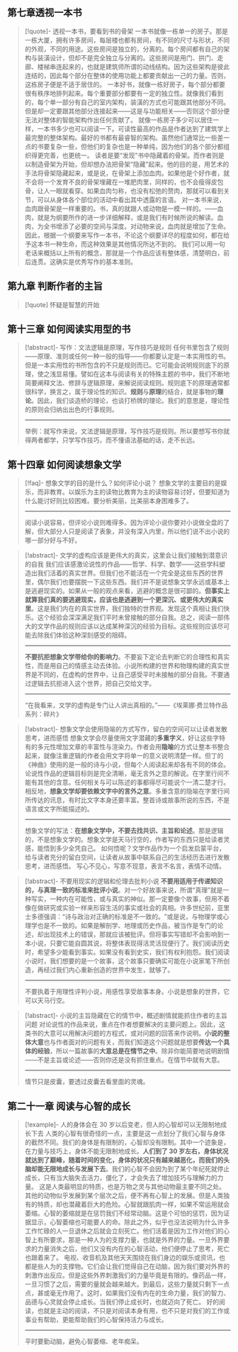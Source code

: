 ## 第七章透视一本书

> [!quote]- 透视一本书，要看到书的骨架
> 一本书就像一栋单一的房子。那是一栋大厦，拥有许多房间，每层楼也都有房间，有不同的尺寸与形状，不同的外观，不同的用途。这些房间是独立的，分离的。每个房间都有自己的架构与装潢设计，但却不是完全独立与分离的。这些房间是用门、拱门、走廊、楼梯串连起来的，也就是建筑师所谓的动线结构。因为这些架构是彼此连结的，因此每个部分在整体的使用功能上都要贡献出一己的力量。否则，这栋房子便是不适于居住的。
> 一本好书，就像一栋好房子，每个部分都要很有秩序地排列起来。每个重要部分都要有一定的独立性。就像我们看到的，每个单一部分有自己的室内架构，装潢的方式也可能跟其他部分不同。但是却一定要跟其他部分连接起来——这是与功能相关——否则这个部分便无法对整体的智能架构作出任何贡献了。
> 就像一栋房子多少可以居住一样，一本书多少也可以阅读一下。可读性最高的作品是作者达到了建筑学上最完整的整体架构。最好的书都有最睿智的架构。虽然他们通常比一些差一点的书要复杂一些，但他们的复杂也是一种单纯，因为他们的各个部分都组织得更完善，也更统一。
> 读者是要“发现”书中隐藏着的骨架。而作者则是以制造骨架为开始，但却想办法把骨架“隐藏”起来。他的目的是，用艺术的手法将骨架隐藏起来，或是说，在骨架上添加血肉。如果他是个好作者，就不会将一个发育不良的骨架埋藏在一堆肥肉里，同样的，也不会瘦得皮包骨，让人一眼就看穿。如果血肉匀称，也没有松弛的赘肉，那就可以看到关节，可以从身体各个部位的活动中看出其中透露的言语。
> 对一本书来说，血肉跟骨架是一样重要的。书，真的就跟人或动物是一模一样的。——血肉，就是为纲要所作的进一步详细解释，或是我们有时候所说的解读。血肉，为全书增添了必要的空间与深度。对动物来说，血肉就是增加了生命。因此，根据一个纲要来写作一本书，不论这个纲要详尽的程度如何，都在给予这本书一种生命，而这种效果是其他情况所达不到的。
> 我们可以用一句老话来概括以上所有的概念，那就是一个作品应该有整体感，清楚明白，前后连贯。这确实是优秀写作的基本准则。

## 第九章 判断作者的主旨

> [!quote] 怀疑是智慧的开始

## 第十三章 如何阅读实用型的书

> [!abstract]- 写作：文法逻辑是原理，写作技巧是规则
> 任何书里包含了规则——原理、准则或任何一种一般的指导——你都要认定是一本实用性的书。但是一本实用性的书所包含的不只是规则而已。它可能会说明规则底下的原理，使之浅显易懂。譬如在这本与阅读有关的特殊主题的书中，我们不断地简要阐释文法、修辞与逻辑原理，来解说阅读规则。规则底下的原理通常都很科学，换言之，属于理论性的知识。**规则**与**原理**的结合，就是事物的**理论**。因此，我们谈造桥的理论，也谈打桥牌的理论。我们的意思是，理论性的原则会归纳出出色的行事规则。
>
> ---
> 举例：就写作来说，文法逻辑是原理，写作技巧是规则。所以要想写书你就得两者都学，只学写作技巧，而不懂语法基础的话，走不长远。

## 第十四章 如何阅读想象文学

> [!faq]- 想象文学的目的是什么？如何评论小说？
> 想象文学的主要目的是娱乐，而非教育。以娱乐为主的读物比教育为主的读物容易讨好，但要知道为什么能讨好则比较困难。要分析美丽，比美丽本身困难多了。
>
> ---
> 阅读小说容易，但评论小说则难得多。因为评论小说你要对小说做全盘的了解，但大部分人只是阅读了表象，并没有深入内里，所以他们说不出小说的哪一部分好与不好。

> [!abstract]- 文学的虚构应该是更伟大的真实，这里会让我们接触到潜意识的自我
> 我们应该感激论说性的作品——哲学、科学、数学——这些学科塑造出我们活着的真实世界。但我们也不能活在一个完全是这些东西的世界里，偶尔我们也要摆脱一下这些东西。我们并不是说想象文学永远或基本上是逃避现实的。如果从一般的观点来看，逃避的概念是很可鄙的。**但事实上就算我们真的要逃避现实，应该也是逃避到一个更深沉、或更伟大的真实里**。这是我们内在的真实世界，我们独特的世界观。发现这个真相让我们快乐。这个经验会深深满足我们平时未曾接触的部分自我。总之，阅读一部伟大的文学作品的规则应该以达成某种深沉的经验为目标。这些规则应该尽可能去除我们体验这种深刻感受的阻碍。
>
> ---
> **不要抗拒想象文学带给你的影响力**。不要妄下定论去判断它的合理性和真实性，而是用自己的情感主动去体验。小说所构建的世界和物理构建的真实世界是不同的，在虚构的世界中，让自己感受平时未接触的部分自我。不要通过逻辑去抗拒进入这个世界，把自己交给文字。
>
> ---
> “在我看来，文学的虚构是专门让人讲出真相的。”——《埃莱娜·费兰特作品系列：碎片》

> [!abstract]- 想象文学会使用隐喻的方式写作，留白的空间可以让读者发散思考，进而感悟
> 想象文学会尽量使用文字潜藏的**多重字义**，好让这些字特有的多元性增加文章的丰富性与渲染力。作者会用**隐喻**的方式让整本书整合起来，就像注重逻辑的作者会用文字将单一的意义说明清楚一样。但丁的《神曲》使用的是一般的诗与小说，但每个人阅读起来却各有不同的体会。论说性作品的逻辑目标则是完全清晰，毫无言外之意的解说。在字里行间不能有其他的含意。任何相关与可以陈述的事都得尽可能说个一清二楚才行。相反地，**想象文学却要依赖文字中的言外之意**。多重含意的隐喻在字里行间所传达的讯息，有时比文字本身还要丰富。整首诗或故事所说的东西，不是语言或文字所能描述的。
>
> ---
> 想象文学的写法：**在想象文学中，不要去找共识、主旨和论述**。那是逻辑的，不是想象文学的。想象文学是天马行空的，作者写的东西只是给读者灵感，能悟到多少全凭自己。
> 如何悟呢？文学作品作为一个启发启蒙平台，给与读者充分的留白空间，让读者从故事中联系自己的生活经历去进行发散思考，进而感悟。
> 写心不见心，写意不现意，表言不名言，表情不动情。

> [!abstract]- 不要用现实的逻辑和伦理去批判小说
> **不要用适用于传递知识的，与真理一致的标准来批评小说**。对一个好故事来说，所谓“真理”就是一种写实，一种内在可能性，或与真实的神似。那一定要像个故事，但用不着像在做研究或实验一样来形容生活的事实或社会的真相。许多世纪前，亚里士多德强调：​“诗与政治对正确的标准是不一致的。​”或是说，与物理学或心理学也是不一致的。如果是解剖学、地理或历史作品，被当作是专门的论述，却出现技术上的错误，那就应该被批评。但将事实写错却不会影响到一本小说，只要它能自圆其说，将整体表现得活灵活现便行了。我们阅读历史时，希望多少能看到事实。如果没有看到史实，我们有权利抱怨。我们阅读小说时，我们想要的是一个故事，这个故事只要确实可能在小说家笔下所创造，再经过我们内心重新创造的世界中发生，就够了。
>
> ---
> 不要执着于用理性评判小说，用感性享受故事本身。小说是想象的世界，它可以天马行空。

> [!abstract]- 小说的主旨隐藏在它的情节中，概述剧情就能抓住作者的主旨问题
> 对论说性的作品来说，重点在作者想要解决的主要问题上。因此，这类书的大意可以用解决问题的方程式，或对问题的回答来作说明。**小说的整体大意**也与作者面对的问题有关，而我们知道这个问题就是想要**传达一个具体的经验**，所以一篇故事的**大意总是在情节之中**。除非你能简要地说明剧情——不是主旨或论述——否则你还是没有抓住重点。在情节中就有大意。
>
> ---
> 情节只是皮囊，要透过皮囊去看里面的灵魂。

## 第二十一章 阅读与心智的成长

> [!example]- 人的身体会在 30 岁以后变老，但人的心智却可以无限制地成长下去
> 人类的心智有很奇怪的一点，主要是这一点划分了我们心智与身体的截然不同。我们的身体是有限制的，心智却没有限制。其中一个迹象是，在力量与技巧上，身体不能无限制地成长。**人们到了 30 岁左右，身体状况就达到了巅峰，随着时间的变化，身体的状况只有越来越恶化，而我们的头脑却能无限地成长与发展下去**。我们的心智不会因为到了某个年纪死就停止成长，只有当大脑失去活力，僵化了，才会失去了增加技巧与理解力的力量。
> 这是人类最明显的特质，也是万物之灵与其他动物最主要不同之处。其他的动物似乎发展到某个层次之后，便不再有心智上的发展。但是人类独有的特质，却也潜藏着巨大的危险。心智就跟肌肉一样，如果不常运用就会萎缩。心智的萎缩就是在惩罚我们不经常动脑。这是个可怕的惩罚，因为证据显示，心智萎缩也可能要人的命。除此之外，似乎也没法说明为什么许多工作忙碌的人一旦退休之后就会立刻死亡。他们活着是因为工作对他们的心智上有所要求，那是一种人为的支撑力量，也就是外界的力量。一旦外界要求的力量消失之后，他们又没有内在的心智活动，他们便停止了思考，死亡也跟着来了。
> 电视、收音机及其他天天围绕在我们身边的娱乐或资讯，也都是些人为的支撑物。它们会让我们觉得自己在动脑，因为我们要对外界的刺激作出反应。但是这些外界刺激我们的力量毕竟是有限的。像药品一样，一旦习惯了之后，需要的量就会越来越大。到最后，这些力量就只剩下一点点，甚或毫无作用了。这时，如果我们没有内在的生命力量，我们的智力、品德与心灵就会停止成长。当我们停止成长时，也就迈向了死亡。
> 好的阅读，也就是主动的阅读，不只是对阅读本身有用，也不只是对我们的工作或事业有帮助，更能帮助我们的心智保持活力与成长。
>
> ---
> 平时要勤动脑，避免心智萎缩、老年痴呆。
